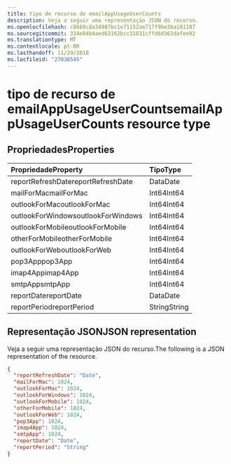 ```yaml
---
title: tipo de recurso de emailAppUsageUserCounts
description: Veja a seguir uma representação JSON do recurso.
ms.openlocfilehash: c8669c8a34987bc1e71152ae717f9be3ba101107
ms.sourcegitcommit: 334e84b4aed63162bcc31831cffd6d363dafee02
ms.translationtype: MT
ms.contentlocale: pt-BR
ms.lasthandoff: 11/29/2018
ms.locfileid: "27038545"
---
```

# <a name="emailappusageusercounts-resource-type"></a><span data-ttu-id="4cdb7-103">tipo de recurso de emailAppUsageUserCounts</span><span class="sxs-lookup"><span data-stu-id="4cdb7-103">emailAppUsageUserCounts resource type</span></span>

## <a name="properties"></a><span data-ttu-id="4cdb7-104">Propriedades</span><span class="sxs-lookup"><span data-stu-id="4cdb7-104">Properties</span></span>

| <span data-ttu-id="4cdb7-105">Propriedade</span><span class="sxs-lookup"><span data-stu-id="4cdb7-105">Property</span></span>          | <span data-ttu-id="4cdb7-106">Tipo</span><span class="sxs-lookup"><span data-stu-id="4cdb7-106">Type</span></span>   |
| :---------------- | :----- |
| <span data-ttu-id="4cdb7-107">reportRefreshDate</span><span class="sxs-lookup"><span data-stu-id="4cdb7-107">reportRefreshDate</span></span> | <span data-ttu-id="4cdb7-108">Data</span><span class="sxs-lookup"><span data-stu-id="4cdb7-108">Date</span></span>   |
| <span data-ttu-id="4cdb7-109">mailForMac</span><span class="sxs-lookup"><span data-stu-id="4cdb7-109">mailForMac</span></span>        | <span data-ttu-id="4cdb7-110">Int64</span><span class="sxs-lookup"><span data-stu-id="4cdb7-110">Int64</span></span>  |
| <span data-ttu-id="4cdb7-111">outlookForMac</span><span class="sxs-lookup"><span data-stu-id="4cdb7-111">outlookForMac</span></span>     | <span data-ttu-id="4cdb7-112">Int64</span><span class="sxs-lookup"><span data-stu-id="4cdb7-112">Int64</span></span>  |
| <span data-ttu-id="4cdb7-113">outlookForWindows</span><span class="sxs-lookup"><span data-stu-id="4cdb7-113">outlookForWindows</span></span> | <span data-ttu-id="4cdb7-114">Int64</span><span class="sxs-lookup"><span data-stu-id="4cdb7-114">Int64</span></span>  |
| <span data-ttu-id="4cdb7-115">outlookForMobile</span><span class="sxs-lookup"><span data-stu-id="4cdb7-115">outlookForMobile</span></span>  | <span data-ttu-id="4cdb7-116">Int64</span><span class="sxs-lookup"><span data-stu-id="4cdb7-116">Int64</span></span>  |
| <span data-ttu-id="4cdb7-117">otherForMobile</span><span class="sxs-lookup"><span data-stu-id="4cdb7-117">otherForMobile</span></span>    | <span data-ttu-id="4cdb7-118">Int64</span><span class="sxs-lookup"><span data-stu-id="4cdb7-118">Int64</span></span>  |
| <span data-ttu-id="4cdb7-119">outlookForWeb</span><span class="sxs-lookup"><span data-stu-id="4cdb7-119">outlookForWeb</span></span>     | <span data-ttu-id="4cdb7-120">Int64</span><span class="sxs-lookup"><span data-stu-id="4cdb7-120">Int64</span></span>  |
| <span data-ttu-id="4cdb7-121">pop3App</span><span class="sxs-lookup"><span data-stu-id="4cdb7-121">pop3App</span></span>           | <span data-ttu-id="4cdb7-122">Int64</span><span class="sxs-lookup"><span data-stu-id="4cdb7-122">Int64</span></span>  |
| <span data-ttu-id="4cdb7-123">imap4App</span><span class="sxs-lookup"><span data-stu-id="4cdb7-123">imap4App</span></span>          | <span data-ttu-id="4cdb7-124">Int64</span><span class="sxs-lookup"><span data-stu-id="4cdb7-124">Int64</span></span>  |
| <span data-ttu-id="4cdb7-125">smtpApp</span><span class="sxs-lookup"><span data-stu-id="4cdb7-125">smtpApp</span></span>           | <span data-ttu-id="4cdb7-126">Int64</span><span class="sxs-lookup"><span data-stu-id="4cdb7-126">Int64</span></span>  |
| <span data-ttu-id="4cdb7-127">reportDate</span><span class="sxs-lookup"><span data-stu-id="4cdb7-127">reportDate</span></span>        | <span data-ttu-id="4cdb7-128">Data</span><span class="sxs-lookup"><span data-stu-id="4cdb7-128">Date</span></span>   |
| <span data-ttu-id="4cdb7-129">reportPeriod</span><span class="sxs-lookup"><span data-stu-id="4cdb7-129">reportPeriod</span></span>      | <span data-ttu-id="4cdb7-130">String</span><span class="sxs-lookup"><span data-stu-id="4cdb7-130">String</span></span> |

## <a name="json-representation"></a><span data-ttu-id="4cdb7-131">Representação JSON</span><span class="sxs-lookup"><span data-stu-id="4cdb7-131">JSON representation</span></span>

<span data-ttu-id="4cdb7-132">Veja a seguir uma representação JSON do recurso.</span><span class="sxs-lookup"><span data-stu-id="4cdb7-132">The following is a JSON representation of the resource.</span></span>

<!-- {
  "blockType": "resource",
  "@odata.type": "microsoft.graph.emailAppUsageUserCounts"
} -->

```json
{
  "reportRefreshDate": "Date", 
  "mailForMac": 1024, 
  "outlookForMac": 1024, 
  "outlookForWindows": 1024, 
  "outlookForMobile": 1024, 
  "otherForMobile": 1024, 
  "outlookForWeb": 1024, 
  "pop3App": 1024, 
  "imap4App": 1024, 
  "smtpApp": 1024, 
  "reportDate": "Date", 
  "reportPeriod": "String"
}
```
